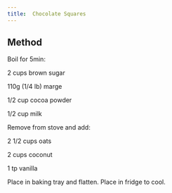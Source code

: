 ```yaml
---
title:  Chocolate Squares
---
```


## Method


Boil for 5min:

2 cups brown sugar

110g (1/4 lb)  marge

1/2 cup cocoa powder

1/2 cup milk

Remove from stove and add:

2 1/2 cups oats

2 cups coconut

1 tp vanilla

Place in baking tray and flatten.
Place in fridge to cool.

